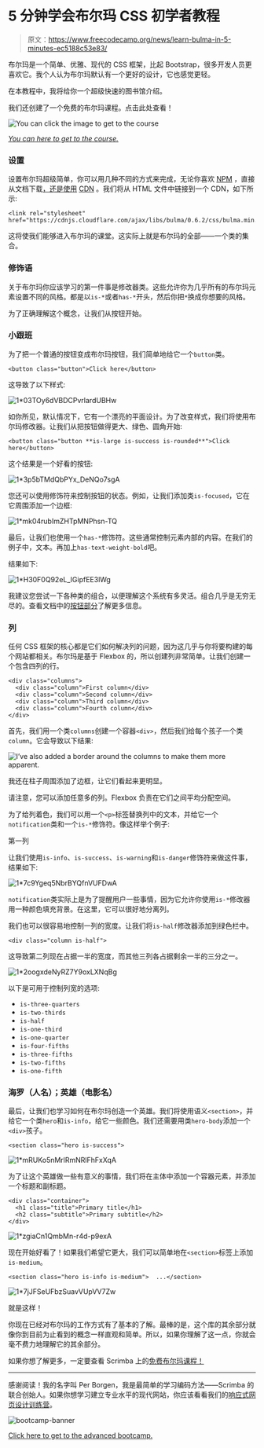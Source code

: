 # 5 分钟学会布尔玛 CSS 初学者教程

> 原文：<https://www.freecodecamp.org/news/learn-bulma-in-5-minutes-ec5188c53e83/>

布尔玛是一个简单、优雅、现代的 CSS 框架，比起 Bootstrap，很多开发人员更喜欢它。我个人认为布尔玛默认有一个更好的设计，它也感觉更轻。

在本教程中，我将给你一个超级快速的图书馆介绍。

我们还创建了一个免费的布尔玛课程。点击此处查看！

![You can click the image to get to the course](img/86422b3235a5a7be94a90e39300eedfe.png)

*[*You can* here *to get to the course.*](https://scrimba.com/g/gbulma?utm_source=freecodecamp.org&utm_medium=referral&utm_campaign=gbulma_5_minute_article)*

### 设置

设置布尔玛超级简单，你可以用几种不同的方式来完成，无论你喜欢 [NPM](https://www.npmjs.com/package/bulma) ，直接从文档下载[，还是使用](https://bulma.io/) [CDN](https://cdnjs.cloudflare.com/ajax/libs/bulma/0.6.2/css/bulma.min.css) 。我们将从 HTML 文件中链接到一个 CDN，如下所示:

```
<link rel="stylesheet" href="https://cdnjs.cloudflare.com/ajax/libs/bulma/0.6.2/css/bulma.min.css"> 
```

这将使我们能够进入布尔玛的课堂。这实际上就是布尔玛的全部——一个类的集合。

### 修饰语

关于布尔玛你应该学习的第一件事是修改器类。这些允许你为几乎所有的布尔玛元素设置不同的风格。都是以`is-*`或者`has-*`开头，然后你把`*`换成你想要的风格。

为了正确理解这个概念，让我们从按钮开始。

### 小跟班

为了把一个普通的按钮变成布尔玛按钮，我们简单地给它一个`button`类。

```
<button class="button">Click here</button> 
```

这导致了以下样式:

![1*03TOy6dVBDCPvrlardUBHw](img/bbbe1b5770c8d3e2df62be5a62df7f2b.png)

如你所见，默认情况下，它有一个漂亮的平面设计。为了改变样式，我们将使用布尔玛修改器。让我们从把按钮做得更大、绿色、圆角开始:

```
<button class="button **is-large is-success is-rounded**">Click here</button> 
```

这个结果是一个好看的按钮:

![1*3p5bTMdQbPYx_DeNQo7sgA](img/83ec99a7fb01092e3b053db43c57c1b8.png)

您还可以使用修饰符来控制按钮的状态。例如，让我们添加类`is-focused`，它在它周围添加一个边框:

![1*mk04rubImZHTpMNPhsn-TQ](img/e6061c562e971783b4485f8e5daa60fd.png)

最后，让我们也使用一个`has-*`修饰符。这些通常控制元素内部的内容。在我们的例子中，文本。再加上`has-text-weight-bold`吧。

结果如下:

![1*H30F0Q92eL_IGipfEE3lWg](img/a9c0108eb8bda96342cdcf13a832a0e5.png)

我建议您尝试一下各种类的组合，以便理解这个系统有多灵活。组合几乎是无穷无尽的。查看文档中的[按钮部分](https://bulma.io/documentation/elements/button/)了解更多信息。

### 列

任何 CSS 框架的核心都是它们如何解决列的问题，因为这几乎与你将要构建的每个网站都相关。布尔玛是基于 Flexbox 的，所以创建列非常简单。让我们创建一个包含四列的行。

```
<div class="columns">  
  <div class="column">First column</div>
  <div class="column">Second column</div>
  <div class="column">Third column</div>
  <div class="column">Fourth column</div>
</div> 
```

首先，我们用一个类`columns`创建一个容器`<div>`，然后我们给每个孩子一个类`column`。它会导致以下结果:

![I’ve also added a border around the columns to make them more apparent.](img/93a1bf1ceddee1750bdc649ad3073402.png)

我还在柱子周围添加了边框，让它们看起来更明显。

请注意，您可以添加任意多的列。Flexbox 负责在它们之间平均分配空间。

为了给列着色，我们可以用一个`<p>`标签替换列中的文本，并给它一个`notification`类和一个`is-*`修饰符。像这样举个例子:

第一列

让我们使用`is-info`、`is-success`、`is-warning`和`is-danger`修饰符来做这件事，结果如下:

![1*7c9Ygeq5NbrBYQfnVUFDwA](img/0b210aa69a68da148706609372bd26ea.png)

`notification`类实际上是为了提醒用户一些事情，因为它允许你使用`is-*`修改器用一种颜色填充背景。在这里，它可以很好地分离列。

我们也可以很容易地控制一列的宽度。让我们将`is-half`修改器添加到绿色栏中。

```
<div class="column is-half"> 
```

这导致第二列现在占据一半的宽度，而其他三列各占据剩余一半的三分之一。

![1*2oogxdeNyRZ7Y9oxLXNqBg](img/188abbbe98cbbb38c93ad36c50d82cc8.png)

以下是可用于控制列宽的选项:

*   `is-three-quarters`
*   `is-two-thirds`
*   `is-half`
*   `is-one-third`
*   `is-one-quarter`
*   `is-four-fifths`
*   `is-three-fifths`
*   `is-two-fifths`
*   `is-one-fifth`

### 海罗（人名）；英雄（电影名）

最后，让我们也学习如何在布尔玛创造一个英雄。我们将使用语义`<section>`，并给它一个类`hero`和`is-info`，给它一些颜色。我们还需要用类`hero-body`添加一个`<div>`孩子。

```
<section class="hero is-success"> 
```

![1*mRUKo5nMrlRmNRlFhFxXqA](img/91a17fa78db6a69b730df472232b3828.png)

为了让这个英雄做一些有意义的事情，我们将在主体中添加一个容器元素，并添加一个标题和副标题。

```
<div class="container">
  <h1 class="title">Primary title</h1>
  <h2 class="subtitle">Primary subtitle</h2>
</div> 
```

![1*zgiaCn1QmbMn-r4d-p9exA](img/2a6f866cc7afad602ee107bd3bdfa8e4.png)

现在开始好看了！如果我们希望它更大，我们可以简单地在`<section>`标签上添加`is-medium`。

```
<section class="hero is-info is-medium">  ...</section> 
```

![1*7jJFSeUFbzSuavVUpVV7Zw](img/490f0f73341e3258da3a4e5d898ae199.png)

就是这样！

你现在已经对布尔玛的工作方式有了基本的了解。最棒的是，这个库的其余部分就像你到目前为止看到的概念一样直观和简单。所以，如果你理解了这一点，你就会毫不费力地理解它的其余部分。

如果你想了解更多，一定要查看 Scrimba 上的[免费布尔玛课程！](https://scrimba.com/g/gbulma?utm_source=freecodecamp.org&utm_medium=referral&utm_campaign=gbulma_5_minute_article)

* * *

感谢阅读！我的名字叫 Per Borgen，我是最简单的学习编码方法——Scrimba 的联合创始人。如果你想学习建立专业水平的现代网站，你应该看看我们的[响应式网页设计训练营](https://scrimba.com/g/gresponsive?utm_source=freecodecamp.org&utm_medium=referral&utm_campaign=gbulma_5_minute_article)。

![bootcamp-banner](img/d73d65bd22f73ba9a8d9d2e0e8942cf3.png)

[Click here to get to the advanced bootcamp.](https://scrimba.com/g/gresponsive?utm_source=freecodecamp.org&utm_medium=referral&utm_campaign=gbulma_5_minute_article)
